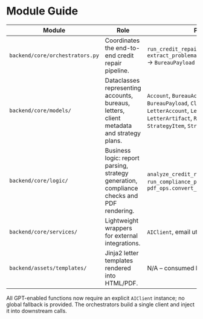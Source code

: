 # Module Guide

| Module | Role | Public API | Key Dependencies |
| ------ | ---- | ---------- | ---------------- |
| `backend/core/orchestrators.py` | Coordinates the end-to-end credit repair pipeline. | `run_credit_repair_process`, `extract_problematic_accounts_from_report` → `BureauPayload` | `backend.core.logic.*`, `session_manager`, `analytics_tracker` |
| `backend/core/models/` | Dataclasses representing accounts, bureaus, letters, client metadata and strategy plans. | `Account`, `BureauAccount`, `BureauSection`, `BureauPayload`, `ClientInfo`, `ProofDocuments`, `LetterAccount`, `LetterContext`, `LetterArtifact`, `Recommendation`, `StrategyItem`, `StrategyPlan` | `dataclasses`, `typing` |
| `backend/core/logic/` | Business logic: report parsing, strategy generation, compliance checks and PDF rendering. | `analyze_credit_report`, `StrategyGenerator`, `run_compliance_pipeline`, `pdf_ops.convert_txts_to_pdfs` | OpenAI API, PDF utilities |
| `backend/core/services/` | Lightweight wrappers for external integrations. | `AIClient`, email utilities | `requests`, `smtplib` |
| `backend/assets/templates/` | Jinja2 letter templates rendered into HTML/PDF. | N/A – consumed by letter generation code | `Jinja2`, `backend.core.logic.utils.pdf_ops` |

All GPT-enabled functions now require an explicit `AIClient` instance; no global
fallback is provided. The orchestrators build a single client and inject it into
downstream calls.
